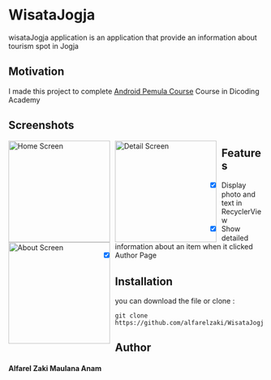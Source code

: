 # WisataJogja
wisataJogja application is an application that provide an information about tourism spot in Jogja

## Motivation
I made this project to complete [Android Pemula Course](https://www.dicoding.com/academies/51) Course in Dicoding Academy

## Screenshots
<img src="https://raw.githubusercontent.com/alfarelzaki/WisataJogja/master/Screenshot_2019-09-29-17-57-12-250_com.example.wisatajogja.png"
     alt="Home Screen"
     style="float: left; margin-right: 10px;"
     width="200" /> <img src="https://raw.githubusercontent.com/alfarelzaki/WisataJogja/master/Screenshot_2019-09-29-17-57-34-104_com.example.wisatajogja.png"
     alt="Detail Screen"
     style="float: left; margin-right: 10px;"
     width="200" /> <img src="https://raw.githubusercontent.com/alfarelzaki/WisataJogja/master/Screenshot_2019-09-29-17-57-21-492_com.example.wisatajogja.png"
     alt="About Screen"
     style="float: left; margin-right: 10px;"
     width="200" />

## Features
- [x] Display photo and text in RecyclerView
- [x] Show detailed information about an item when it clicked
- [x] Author Page

## Installation
you can download the file or clone :
```
git clone https://github.com/alfarelzaki/WisataJogja
```

## Author
#### Alfarel Zaki Maulana Anam

